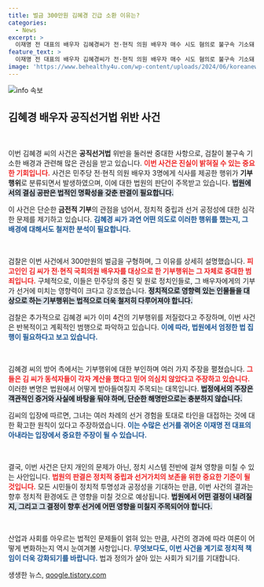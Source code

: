 ```yaml
---
title: 벌금 300만원 김혜경 긴급 소환 이유는?
categories:
  - News
excerpt: >
  이재명 전 대표의 배우자 김혜경씨가 전·현직 의원 배우자 매수 시도 혐의로 불구속 기소돼 검찰로부터 벌금 300만원을 구형받았다. 범행의 중대성과 반복성을 강조하며 법정에서의 반성과 책임 회피를 비판한 검찰의 요청이 주목받고 있다.
feature_text: >
  이재명 전 대표의 배우자 김혜경씨가 전·현직 의원 배우자 매수 시도 혐의로 불구속 기소돼 검찰로부터 벌금 300만원을 구형받았다. 범행의 중대성과 반복성을 강조하며 법정에서의 반성과 책임 회피를 비판한 검찰의 요청이 주목받고 있다.
image: 'https://www.behealthy4u.com/wp-content/uploads/2024/06/koreanews.jpg'
---
```


<p><img src="https://www.behealthy4u.com/wp-content/uploads/2024/06/koreanews.jpg" alt="info 속보" /></p>

<h2 data-ke-size="size26">김혜경 배우자 공직선거법 위반 사건</h2>

<p data-ke-size="size16">&nbsp;</p>

<p>이번 김혜경 씨의 사건은 <strong>공직선거법</strong> 위반을 둘러싼 중대한 사항으로, 검찰이 불구속 기소한 배경과 관련해 많은 관심을 받고 있습니다. <b><span style="color: #ee2323;">이번 사건은 진실이 밝혀질 수 있는 중요한 기회입니다.</span></b> 사건은 민주당 전·현직 의원 배우자 3명에게 식사를 제공한 행위가 <strong>기부행위</strong>로 분류되면서 발생하였으며, 이에 대한 법원의 판단이 주목받고 있습니다. <b><span style="background-color: #21538527;">법원에서의 결심 공판은 법적인 명확성을 갖춘 판결이 필요합니다.</span></b> </p>

<p>이 사건은 단순한 <strong>금전적 기부</strong>의 관점을 넘어서, 정치적 중립과 선거 공정성에 대한 심각한 문제를 제기하고 있습니다. <b><span style="color: #1a5490;">김혜경 씨가 과연 어떤 의도로 이러한 행위를 했는지, 그 배경에 대해서도 철저한 분석이 필요합니다.</span></b> </p>

<p data-ke-size="size16">&nbsp;</p>

<p>검찰은 이번 사건에서 300만원의 벌금을 구형하며, 그 이유를 상세히 설명했습니다. <b><span style="color: #ee2323;">피고인인 김 씨가 전·현직 국회의원 배우자를 대상으로 한 기부행위는 그 자체로 중대한 범죄입니다.</span></b> 구체적으로, 이들은 민주당의 중진 및 원로 정치인들로, 그 배우자에게의 기부가 선거에 미치는 영향력이 크다고 강조했습니다. <b><span style="background-color: #21538527;">정치적으로 영향력 있는 인물들을 대상으로 하는 기부행위는 법적으로 더욱 철저히 다루어져야 합니다.</span></b></p>

<p>검찰은 추가적으로 김혜경 씨가 이미 4건의 기부행위를 저질렀다고 주장하며, 이번 사건은 반복적이고 계획적인 범행으로 파악하고 있습니다. <b><span style="color: #1a5490;">이에 따라, 법원에서 엄정한 법 집행이 필요하다고 보고 있습니다.</span></b></p>

<p data-ke-size="size16">&nbsp;</p>

<p>김혜경 씨의 방어 측에서는 기부행위에 대한 부인하며 여러 가지 주장을 펼쳤습니다. <b><span style="color: #ee2323;">그들은 김 씨가 동석자들이 각자 계산을 했다고 믿어 의심치 않았다고 주장하고 있습니다.</span></b> 이러한 변명은 법원에서 어떻게 받아들여질지 주목되는 대목입니다. <b><span style="background-color: #21538527;">법정에서의 주장은 객관적인 증거와 사실에 바탕을 둬야 하며, 단순한 해명만으로는 충분하지 않습니다.</span></b></p>

<p>김씨의 입장에 따르면, 그녀는 여러 차례의 선거 경험을 토대로 타인을 대접하는 것에 대한 확고한 원칙이 있다고 주장하였습니다. <b><span style="color: #1a5490;">이는 수많은 선거를 겪어온 이재명 전 대표의 아내라는 입장에서 중요한 주장이 될 수 있습니다.</span></b> </p>

<p data-ke-size="size16">&nbsp;</p>

<p>결국, 이번 사건은 단지 개인의 문제가 아닌, 정치 시스템 전반에 걸쳐 영향을 미칠 수 있는 사안입니다. <b><span style="color: #ee2323;">법원의 판결은 정치적 중립과 선거가치의 보존을 위한 중요한 기준이 될 것입니다.</span></b> 모든 시민들이 정치적 투명성과 공정성을 기대하는 만큼, 이번 사건의 결과는 향후 정치적 환경에도 큰 영향을 미칠 것으로 예상됩니다. <b><span style="background-color: #21538527;">법원에서 어떤 결정이 내려질지, 그리고 그 결정이 향후 선거에 어떤 영향을 미칠지 주목되어야 합니다.</span></b></p>

<p data-ke-size="size16">&nbsp;</p>

<p>산업과 사회를 아우르는 법적인 문제들이 얽혀 있는 만큼, 사건의 경과에 따라 여론이 어떻게 변화하는지 역시 눈여겨볼 사항입니다. <b><span style="color: #1a5490;">무엇보다도, 이번 사건을 계기로 정치적 책임이 더욱 강화되기를 바랍니다.</span></b> 법과 정의가 살아 있는 사회가 되기를 기대합니다.</p>
생생한 뉴스, <a href="https://qoogle.tistory.com" rel="dofollow">qoogle.tistory.com</a>



